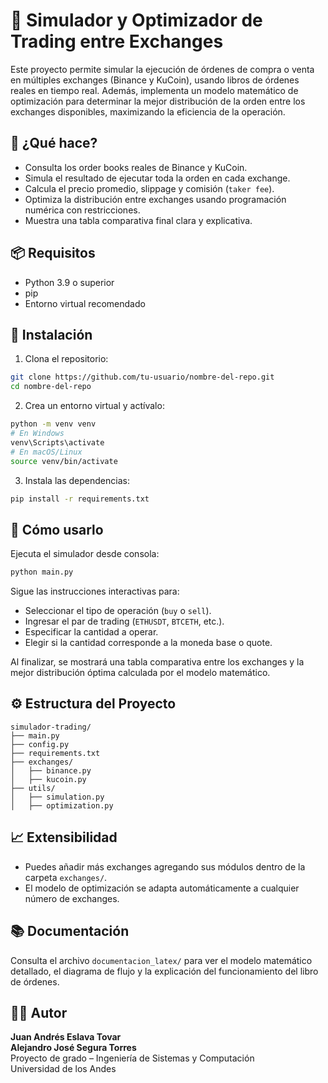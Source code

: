 # 🔁 Simulador y Optimizador de Trading entre Exchanges

Este proyecto permite simular la ejecución de órdenes de compra o venta en múltiples exchanges (Binance y KuCoin), usando libros de órdenes reales en tiempo real. Además, implementa un modelo matemático de optimización para determinar la mejor distribución de la orden entre los exchanges disponibles, maximizando la eficiencia de la operación.

## 🧠 ¿Qué hace?

- Consulta los order books reales de Binance y KuCoin.
- Simula el resultado de ejecutar toda la orden en cada exchange.
- Calcula el precio promedio, slippage y comisión (`taker fee`).
- Optimiza la distribución entre exchanges usando programación numérica con restricciones.
- Muestra una tabla comparativa final clara y explicativa.

## 📦 Requisitos

- Python 3.9 o superior
- pip
- Entorno virtual recomendado

## 📁 Instalación

1. Clona el repositorio:

```bash
git clone https://github.com/tu-usuario/nombre-del-repo.git
cd nombre-del-repo
```

2. Crea un entorno virtual y actívalo:

```bash
python -m venv venv
# En Windows
venv\Scripts\activate
# En macOS/Linux
source venv/bin/activate
```

3. Instala las dependencias:

```bash
pip install -r requirements.txt
```

## 🚀 Cómo usarlo

Ejecuta el simulador desde consola:

```bash
python main.py
```

Sigue las instrucciones interactivas para:

- Seleccionar el tipo de operación (`buy` o `sell`).
- Ingresar el par de trading (`ETHUSDT`, `BTCETH`, etc.).
- Especificar la cantidad a operar.
- Elegir si la cantidad corresponde a la moneda base o quote.

Al finalizar, se mostrará una tabla comparativa entre los exchanges y la mejor distribución óptima calculada por el modelo matemático.

## ⚙️ Estructura del Proyecto

```
simulador-trading/
├── main.py
├── config.py
├── requirements.txt
├── exchanges/
│   ├── binance.py
│   ├── kucoin.py
├── utils/
│   ├── simulation.py
│   ├── optimization.py
```

## 📈 Extensibilidad

- Puedes añadir más exchanges agregando sus módulos dentro de la carpeta `exchanges/`.
- El modelo de optimización se adapta automáticamente a cualquier número de exchanges.

## 📚 Documentación

Consulta el archivo `documentacion_latex/` para ver el modelo matemático detallado, el diagrama de flujo y la explicación del funcionamiento del libro de órdenes.

## 🧑‍💻 Autor

**Juan Andrés Eslava Tovar**  
**Alejandro José Segura Torres**  
Proyecto de grado – Ingeniería de Sistemas y Computación  
Universidad de los Andes

